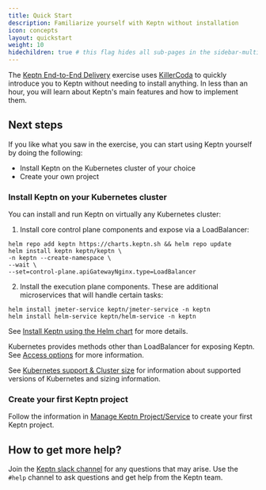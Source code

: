 ```yaml
---
title: Quick Start
description: Familiarize yourself with Keptn without installation
icon: concepts
layout: quickstart
weight: 10
hidechildren: true # this flag hides all sub-pages in the sidebar-multicard.html
---
```


The [Keptn End-to-End Delivery](https://killercoda.com/keptn/scenario/keptn-end-to-end-delivery) exercise
uses [KillerCoda](https://killercoda.com/) to quickly introduce you to Keptn
without needing to install anything.
In less than an hour, you will learn about Keptn's main features and how to implement them.

## Next steps

If you like what you saw in the exercise, you can start using Keptn yourself by doing the following:

* Install Keptn on the Kubernetes cluster of your choice
* Create your own project

### Install Keptn on your Kubernetes cluster

You can install and run Keptn on virtually any Kubernetes cluster:

1. Install core control plane components and expose via a LoadBalancer:
```
helm repo add keptn https://charts.keptn.sh && helm repo update
helm install keptn keptn/keptn \
-n keptn --create-namespace \
--wait \
--set=control-plane.apiGatewayNginx.type=LoadBalancer
```

2. Install the execution plane components. These are additional microservices that will handle certain tasks:

```
helm install jmeter-service keptn/jmeter-service -n keptn
helm install helm-service keptn/helm-service -n keptn
```

See [Install Keptn using the Helm chart](../0.16.x/operate/advanced_install_options)
for more details.

Kubernetes provides methods other than LoadBalancer for exposing Keptn.
See [Access options](../0.16.x/operate/install/#access-options) for more information.

See [Kubernetes support & Cluster size](../0.16.x/operate/k8s_support)
for information about supported versions of Kubernetes and sizing information.

### Create your first Keptn project

Follow the information in [Manage Keptn Project/Service](../0.16.x/manage)
to create your first Keptn project.

## How to get more help?

Join the [Keptn slack channel](https://slack.keptn.sh) for any questions that may arise.
Use the `#help` channel to ask questions and get help from the Keptn team.
